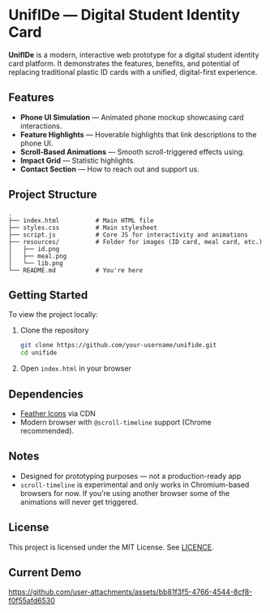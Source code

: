 # UnifIDe — Digital Student Identity Card

**UnifIDe** is a modern, interactive web prototype for a digital student identity card platform. It demonstrates the features, benefits, and potential of replacing traditional plastic ID cards with a unified, digital-first experience.

## Features

- **Phone UI Simulation** — Animated phone mockup showcasing card interactions.
- **Feature Highlights** — Hoverable highlights that link descriptions to the phone UI.
- **Scroll-Based Animations** — Smooth scroll-triggered effects using.
- **Impact Grid** — Statistic highlights.
- **Contact Section** — How to reach out and support us.

## Project Structure

```plaintext
.
├── index.html          # Main HTML file
├── styles.css          # Main stylesheet
├── script.js           # Core JS for interactivity and animations
├── resources/          # Folder for images (ID card, meal card, etc.)
│   ├── id.png
│   ├── meal.png
│   └── lib.png
└── README.md           # You're here
```

## Getting Started

To view the project locally:

1. Clone the repository

   ```bash
   git clone https://github.com/your-username/unifide.git
   cd unifide
   ```

2. Open `index.html` in your browser

## Dependencies

- [Feather Icons](https://feathericons.com/) via CDN
- Modern browser with `@scroll-timeline` support (Chrome recommended).

## Notes

- Designed for prototyping purposes — not a production-ready app
- `scroll-timeline` is experimental and only works in Chromium-based browsers for now. If you're using another browser some of the animations will never get triggered. 

## License

This project is licensed under the MIT License. See [LICENCE](https://github.com/a-nosnitram/UnifIDe/blob/9e1a6942ae4f20411a5fc6a2034496007c560372/LICENCE).

## Current Demo
https://github.com/user-attachments/assets/bb81f3f5-4766-4544-8cf8-f0f55afd6530


